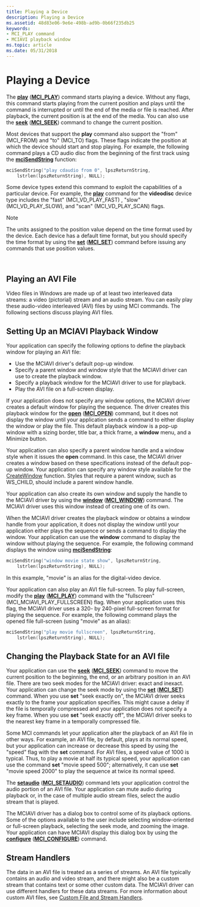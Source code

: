 ```yaml
---
title: Playing a Device
description: Playing a Device
ms.assetid: 48d83e06-9e6e-498b-ad9b-0b66f235db25
keywords:
- MCI_PLAY command
- MCIAVI playback window
ms.topic: article
ms.date: 05/31/2018
---
```


# Playing a Device

The [**play**](play.md) ([**MCI\_PLAY**](mci-play.md)) command starts playing a device. Without any flags, this command starts playing from the current position and plays until the command is interrupted or until the end of the media or file is reached. After playback, the current position is at the end of the media. You can also use the [**seek**](seek.md) ([**MCI\_SEEK**](mci-seek.md)) command to change the current position.

Most devices that support the **play** command also support the "from" (MCI\_FROM) and "to" (MCI\_TO) flags. These flags indicate the position at which the device should start and stop playing. For example, the following command plays a CD audio disc from the beginning of the first track using the [**mciSendString**](https://msdn.microsoft.com/library/Dd757161(v=VS.85).aspx) function:


```C++
mciSendString("play cdaudio from 0", lpszReturnString, 
    lstrlen(lpszReturnString), NULL);
```



Some device types extend this command to exploit the capabilities of a particular device. For example, the [**play**](play.md) command for the **videodisc** device type includes the "fast" (MCI\_VD\_PLAY\_FAST) , "slow" (MCI\_VD\_PLAY\_SLOW), and "scan" (MCI\_VD\_PLAY\_SCAN) flags.

> [!Note]  
> The units assigned to the position value depend on the time format used by the device. Each device has a default time format, but you should specify the time format by using the [**set**](set.md) ([**MCI\_SET**](mci-set.md)) command before issuing any commands that use position values.

 

## Playing an AVI File

Video files in Windows are made up of at least two interleaved data streams: a video (pictorial) stream and an audio stream. You can easily play these audio-video interleaved (AVI) files by using MCI commands. The following sections discuss playing AVI files.

## Setting Up an MCIAVI Playback Window

Your application can specify the following options to define the playback window for playing an AVI file:

-   Use the MCIAVI driver's default pop-up window.
-   Specify a parent window and window style that the MCIAVI driver can use to create the playback window.
-   Specify a playback window for the MCIAVI driver to use for playback.
-   Play the AVI file on a full-screen display.

If your application does not specify any window options, the MCIAVI driver creates a default window for playing the sequence. The driver creates this playback window for the [**open**](open.md) ([**MCI\_OPEN**](mci-open.md)) command, but it does not display the window until your application sends a command to either display the window or play the file. This default playback window is a pop-up window with a sizing border, title bar, a thick frame, a **window** menu, and a Minimize button.

Your application can also specify a parent window handle and a window style when it issues the **open** command. In this case, the MCIAVI driver creates a window based on these specifications instead of the default pop-up window. Your application can specify any window style available for the [CreateWindow](https://go.microsoft.com/fwlink/p/?linkid=17095) function. Styles that require a parent window, such as WS\_CHILD, should include a parent window handle.

Your application can also create its own window and supply the handle to the MCIAVI driver by using the [**window**](window.md) ([**MCI\_WINDOW**](mci-window.md)) command. The MCIAVI driver uses this window instead of creating one of its own.

When the MCIAVI driver creates the playback window or obtains a window handle from your application, it does not display the window until your application either plays the sequence or sends a command to display the window. Your application can use the **window** command to display the window without playing the sequence. For example, the following command displays the window using [**mciSendString**](https://msdn.microsoft.com/library/Dd757161(v=VS.85).aspx):


```C++
mciSendString("window movie state show", lpszReturnString,
    lstrlen(lpszReturnString), NULL);
```



In this example, "movie" is an alias for the digital-video device.

Your application can also play an AVI file full-screen. To play full-screen, modify the [**play**](play.md) ([**MCI\_PLAY**](mci-play.md)) command with the "fullscreen" (MCI\_MCIAVI\_PLAY\_FULLSCREEN) flag. When your application uses this flag, the MCIAVI driver uses a 320- by 240-pixel full-screen format for playing the sequence. For example, the following command plays the opened file full-screen (using "movie" as an alias):


```C++
mciSendString("play movie fullscreen", lpszReturnString,
    lstrlen(lpszReturnString), NULL);
```



## Changing the Playback State for an AVI file

Your application can use the [**seek**](seek.md) ([**MCI\_SEEK**](mci-seek.md)) command to move the current position to the beginning, the end, or an arbitrary position in an AVI file. There are two seek modes for the MCIAVI driver: exact and inexact. Your application can change the seek mode by using the [**set**](set.md) ([**MCI\_SET**](mci-set.md)) command. When you use **set** "seek exactly on", the MCIAVI driver seeks exactly to the frame your application specifies. This might cause a delay if the file is temporally compressed and your application does not specify a key frame. When you use **set** "seek exactly off", the MCIAVI driver seeks to the nearest key frame in a temporally compressed file.

Some MCI commands let your application alter the playback of an AVI file in other ways. For example, an AVI file, by default, plays at its normal speed, but your application can increase or decrease this speed by using the "speed" flag with the **set** command. For AVI files, a speed value of 1000 is typical. Thus, to play a movie at half its typical speed, your application can use the command **set** "movie speed 500"; alternatively, it can use **set** "movie speed 2000" to play the sequence at twice its normal speed.

The [**setaudio**](setaudio.md) ([**MCI\_SETAUDIO**](mci-setaudio.md)) command lets your application control the audio portion of an AVI file. Your application can mute audio during playback or, in the case of multiple audio stream files, select the audio stream that is played.

The MCIAVI driver has a dialog box to control some of its playback options. Some of the options available to the user include selecting window-oriented or full-screen playback, selecting the seek mode, and zooming the image. Your application can have MCIAVI display this dialog box by using the [**configure**](configure.md) ([**MCI\_CONFIGURE**](mci-configure.md)) command.

## Stream Handlers

The data in an AVI file is treated as a series of streams. An AVI file typically contains an audio and video stream, and there might also be a custom stream that contains text or some other custom data. The MCIAVI driver can use different handlers for these data streams. For more information about custom AVI files, see [Custom File and Stream Handlers](custom-file-and-stream-handlers.md).

 

 




